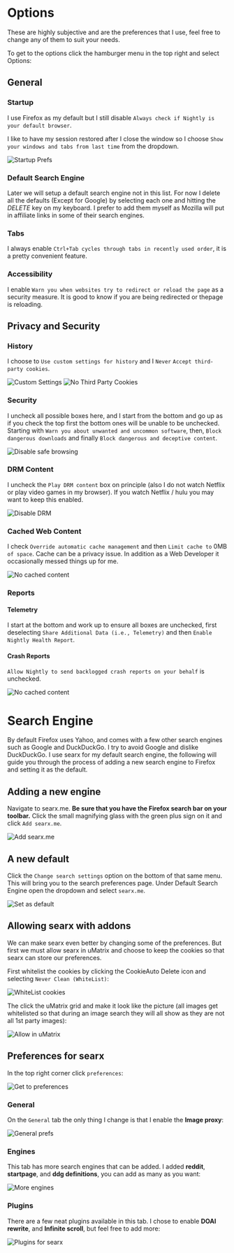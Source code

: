 # Options
These are highly subjective and are the preferences that I use, feel free to change any of them to suit your needs. 

To get to the options click the hamburger menu in the top right and select Options:

## General
### Startup
I use Firefox as my default but I still disable `Always check if Nightly is your default browser`.

I like to have my session restored after I close the window so I choose `Show your windows and tabs from last time` from the dropdown.    

![Startup Prefs](https://github.com/themagicteeth/magic-userjs/blob/master/prefs/prefs1.PNG)

### Default Search Engine
Later we will setup a default search engine not in this list. For now I delete all the defaults (Except for Google) by selecting each one and hitting the *DELETE* key on my keyboard. I prefer to add them myself as Mozilla will put in affiliate links in some of their search engines.

### Tabs
I always enable `Ctrl+Tab cycles through tabs in recently used order`, it is a pretty convenient feature.

### Accessibility
I enable `Warn you when websites try to redirect or reload the page` as a security measure. It is good to know if you are being redirected or thepage is reloading.

## Privacy and Security
### History
I choose to `Use custom settings for history` and I `Never` `Accept third-party cookies`.   
    
![Custom Settings](https://github.com/themagicteeth/magic-userjs/blob/master/prefs/custom-history.PNG)
![No Third Party Cookies](https://github.com/themagicteeth/magic-userjs/blob/master/prefs/never-third.PNG)

### Security
I uncheck all possible boxes here, and I start from the bottom and go up as if you check the top first the bottom ones will be unable to be unchecked. Starting with `Warn you about unwanted and uncommon software`, then, `Block dangerous downloads` and finally `Block dangerous and deceptive content`.    
    
![Disable safe browsing](https://github.com/themagicteeth/magic-userjs/blob/master/prefs/security.PNG)

### DRM Content
I uncheck the `Play DRM content` box on principle (also I do not watch Netflix or play video games in my browser). If you watch Netflix / hulu you may want to keep this enabled.   
    
![Disable DRM](https://github.com/themagicteeth/magic-userjs/blob/master/prefs/drm.PNG)

### Cached Web Content
I check `Override automatic cache management` and then `Limit cache to` 0MB `of space`. Cache can be a privacy issue. In addition as a Web Developer it occasionally messed things up for me.   
    
![No cached content](https://github.com/themagicteeth/magic-userjs/blob/master/prefs/cache.PNG) 
       
### Reports
#### Telemetry
I start at the bottom and work up to ensure all boxes are unchecked, first deselecting `Share Additional Data (i.e., Telemetry)` and then `Enable Nightly Health Report`. 

#### Crash Reports
`Allow Nightly to send backlogged crash reports on your behalf` is unchecked.   
    
![No cached content](https://github.com/themagicteeth/magic-userjs/blob/master/prefs/reports.PNG) 

# Search Engine
By default Firefox uses Yahoo, and comes with a few other search engines such as Google and DuckDuckGo. I try to avoid Google and dislike DuckDuckGo. I use searx for my default search engine, the following will guide you through the process of adding a new search engine to Firefox and setting it as the default.

## Adding a new engine
Navigate to searx.me. **Be sure that you have the Firefox search bar on your toolbar.** Click the small magnifying glass with the green plus sign on it and click `Add searx.me`.   
    
![Add searx.me](https://github.com/themagicteeth/magic-userjs/blob/master/searx/searx.PNG) 
 
## A new default
Click the `Change search settings` option on the bottom of that same menu. This will bring you to the search preferences page. Under Default Search Engine open the dropdown and select `searx.me`.     
    
![Set as default](https://github.com/themagicteeth/magic-userjs/blob/master/searx/default.PNG)

## Allowing searx with addons
We can make searx even better by changing some of the preferences. But first we must allow searx in uMatrix and choose to keep the cookies so that searx can store our preferences.    

First whitelist the cookies by clicking the CookieAuto Delete icon and selecting `Never Clean (WhiteList)`:     
    
![WhiteList cookies](https://github.com/themagicteeth/magic-userjs/blob/master/searx/whitelistsearx.PNG)

The click the uMatrix grid and make it look like the picture (all images get whitelisted so that during an image search they will all show as they are not all 1st party images):       
        
![Allow in uMatrix](https://github.com/themagicteeth/magic-userjs/blob/master/searx/searx-umatrix.PNG)

## Preferences for searx
In the top right corner click `preferences`:    
    
![Get to preferences](https://github.com/themagicteeth/magic-userjs/blob/master/searx/prefs.PNG)

### General
On the `General` tab the only thing I change is that I enable the **Image proxy**:  
    
![General prefs](https://github.com/themagicteeth/magic-userjs/blob/master/searx/searx-gen.PNG)

### Engines
This tab has more search engines that can be added. I added **reddit**, **startpage**, and **ddg definitions**, you can add as many as you want:    
    
![More engines](https://github.com/themagicteeth/magic-userjs/blob/master/searx/searx-prefs.PNG)

### Plugins
There are a few neat plugins available in this tab. I chose to enable **DOAI rewrite**, and **Infinite scroll**, but feel free to add more:
    
![Plugins for searx](https://github.com/themagicteeth/magic-userjs/blob/master/searx/searx-plugins.PNG)


